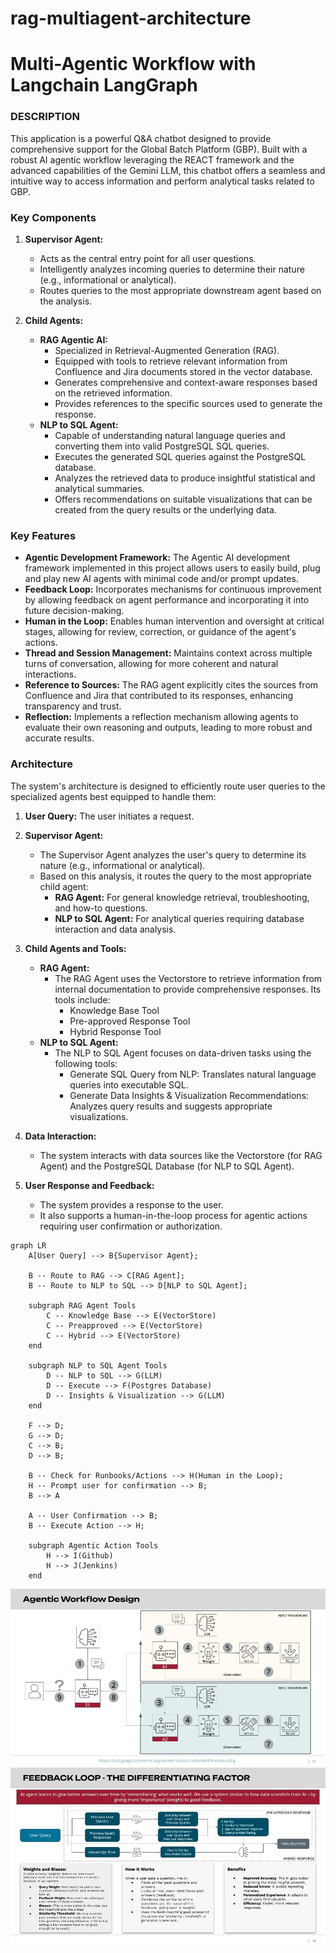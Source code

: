 # rag-multiagent-architecture
# Multi-Agentic Workflow with Langchain LangGraph

### DESCRIPTION

This application is a powerful Q&A chatbot designed to provide comprehensive support for the Global Batch Platform (GBP). Built with a robust AI agentic workflow leveraging the REACT framework and the advanced capabilities of the Gemini LLM, this chatbot offers a seamless and intuitive way to access information and perform analytical tasks related to GBP.

### Key Components

1.  **Supervisor Agent:**
    * Acts as the central entry point for all user questions.
    * Intelligently analyzes incoming queries to determine their nature (e.g., informational or analytical).
    * Routes queries to the most appropriate downstream agent based on the analysis.

2.  **Child Agents:**
    * **RAG Agentic AI:**
        * Specialized in Retrieval-Augmented Generation (RAG).
        * Equipped with tools to retrieve relevant information from Confluence and Jira documents stored in the vector database.
        * Generates comprehensive and context-aware responses based on the retrieved information.
        * Provides references to the specific sources used to generate the response.
    * **NLP to SQL Agent:**
        * Capable of understanding natural language queries and converting them into valid PostgreSQL SQL queries.
        * Executes the generated SQL queries against the PostgreSQL database.
        * Analyzes the retrieved data to produce insightful statistical and analytical summaries.
        * Offers recommendations on suitable visualizations that can be created from the query results or the underlying data.

### Key Features

* **Agentic Development Framework:** The Agentic AI development framework implemented in this project allows users to easily build, plug and play new AI agents with minimal code and/or prompt updates.
* **Feedback Loop:** Incorporates mechanisms for continuous improvement by allowing feedback on agent performance and incorporating it into future decision-making.
* **Human in the Loop:** Enables human intervention and oversight at critical stages, allowing for review, correction, or guidance of the agent's actions.
* **Thread and Session Management:** Maintains context across multiple turns of conversation, allowing for more coherent and natural interactions.
* **Reference to Sources:** The RAG agent explicitly cites the sources from Confluence and Jira that contributed to its responses, enhancing transparency and trust.
* **Reflection:** Implements a reflection mechanism allowing agents to evaluate their own reasoning and outputs, leading to more robust and accurate results.

### Architecture

The system's architecture is designed to efficiently route user queries to the specialized agents best equipped to handle them:

1.  **User Query:** The user initiates a request.
2.  **Supervisor Agent:**
    * The Supervisor Agent analyzes the user's query to determine its nature (e.g., informational or analytical).
    * Based on this analysis, it routes the query to the most appropriate child agent:
        * **RAG Agent:** For general knowledge retrieval, troubleshooting, and how-to questions.
        * **NLP to SQL Agent:** For analytical queries requiring database interaction and data analysis.
3.  **Child Agents and Tools:**

    * **RAG Agent:**
        * The RAG Agent uses the Vectorstore to retrieve information from internal documentation to provide comprehensive responses. Its tools include:
            * Knowledge Base Tool
            * Pre-approved Response Tool
            * Hybrid Response Tool
    * **NLP to SQL Agent:**
        * The NLP to SQL Agent focuses on data-driven tasks using the following tools:
            * Generate SQL Query from NLP: Translates natural language queries into executable SQL.
            * Generate Data Insights & Visualization Recommendations: Analyzes query results and suggests appropriate visualizations.
4.  **Data Interaction:**
    * The system interacts with data sources like the Vectorstore (for RAG Agent) and the PostgreSQL Database (for NLP to SQL Agent).
5.  **User Response and Feedback:**
    * The system provides a response to the user.
    * It also supports a human-in-the-loop process for agentic actions requiring user confirmation or authorization.

```mermaid
graph LR
    A[User Query] --> B{Supervisor Agent};

    B -- Route to RAG --> C[RAG Agent];
    B -- Route to NLP to SQL --> D[NLP to SQL Agent];

    subgraph RAG Agent Tools
        C -- Knowledge Base --> E(VectorStore)
        C -- Preapproved --> E(VectorStore)
        C -- Hybrid --> E(VectorStore)
    end

    subgraph NLP to SQL Agent Tools
        D -- NLP to SQL --> G(LLM)
        D -- Execute --> F(Postgres Database)
        D -- Insights & Visualization --> G(LLM)
    end

    F --> D;
    G --> D;
    C --> B;
    D --> B;

    B -- Check for Runbooks/Actions --> H(Human in the Loop);
    H -- Prompt user for confirmation --> B;
    B --> A

    A -- User Confirmation --> B;
    B -- Execute Action --> H;

    subgraph Agentic Action Tools
        H --> I(Github)
        H --> J(Jenkins)
    end
```
![alt text](supervisor-workflow.jpg)
![alt text](feedback-loop.jpg)
